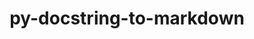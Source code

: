 ---
title: "py-docstring-to-markdown"
layout: cache
categories: [package, v0.23.1]
meta: {"compilers": ["gcc@=10.2.1"], "num_specs": 1, "num_specs_by_stack": {"developer-tools-manylinux2014": 1, "root": 1}, "oss": ["centos7"], "platforms": ["linux"], "stacks": ["developer-tools-manylinux2014", "root"], "targets": ["x86_64_v3"], "versions": ["0.11"]}
spec_details: [{"compiler": "gcc@=10.2.1", "hash": "fbya5b6nrxwjp4j2tuvtqo56exar3onr", "os": "centos7", "platform": "linux", "size": "-", "stacks": ["developer-tools-manylinux2014", "root"], "tarball": "https://binaries.spack.io/v0.23.1/build_cache/linux-centos7-x86_64_v3/gcc-10.2.1/py-docstring-to-markdown-0.11/linux-centos7-x86_64_v3-gcc-10.2.1-py-docstring-to-markdown-0.11-fbya5b6nrxwjp4j2tuvtqo56exar3onr.spack", "target": "x86_64_v3", "variants": ["build_system=python_pip"], "versions": ["0.11"]}]
---